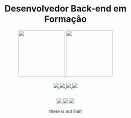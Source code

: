 <div align="center"><h1>Desenvolvedor Back-end em Formação</h1></div>


<div align="center">

  <a href="https://github.com/ferdnan">
  <img height="150em" src="https://github-readme-stats.vercel.app/api?username=ferdnan&show_icons=true&theme=buefy&include_all_commits=true&count_private=true"/> 
  <img height="150em" src="https://github-readme-stats.vercel.app/api/top-langs/?username=ferdnan&layout=compact&langs_count=7&theme=buefy"/>

</div>
<br>
  <div align="center">
  <img src="https://img.shields.io/badge/Node.js-43853D?style=for-the-badge&logo=node.js&logoColor=white">
  <img src="https://img.shields.io/badge/CSS-239120?&style=for-the-badge&logo=css3&logoColor=white">
  <img src="https://img.shields.io/badge/HTML5-E34F26?style=for-the-badge&logo=html5&logoColor=white">
  <img src="https://img.shields.io/badge/JavaScript-F7DF1E?style=for-the-badge&logo=javascript&logoColor=black">
  </div>
<br>

  
<div align="center">

 
  <a href="https://www.instagram.com/nando_codes/" target="_blank"><img src="https://img.shields.io/badge/-Instagram-%23E4405F?style=for-the-badge&logo=instagram&logoColor=white" target="_blank"></a> 
  <a href = "mailto:fernandes.trbl@gmail.com"><img src="https://img.shields.io/badge/-Gmail-%23333?style=for-the-badge&logo=gmail&logoColor=white" target="_blank"></a>
  <a href="https://www.linkedin.com/in/josefernandesback/" target="_blank"><img src="https://img.shields.io/badge/-LinkedIn-%230077B5?style=for-the-badge&logo=linkedin&logoColor=white" target="_blank"></a>  
  
</div>
  
  <p align="center">
  there is not limit
  </p>
